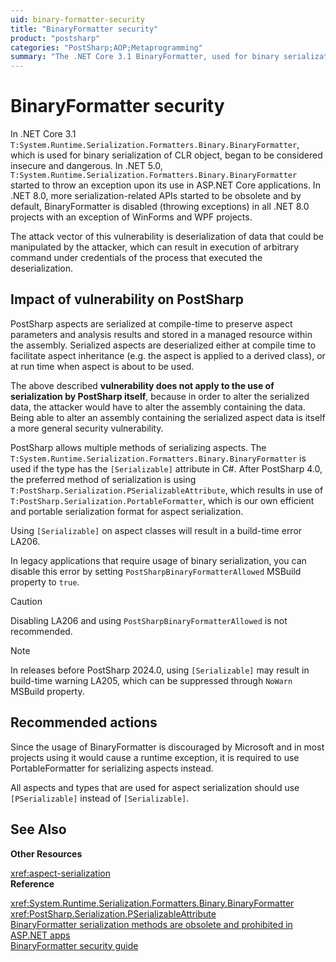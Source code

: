 ```yaml
---
uid: binary-formatter-security
title: "BinaryFormatter security"
product: "postsharp"
categories: "PostSharp;AOP;Metaprogramming"
summary: "The .NET Core 3.1 BinaryFormatter, used for binary serialization, is considered insecure. PostSharp aspects are serialized at compile-time, but the vulnerability doesn't apply to PostSharp's use of serialization. The recommended action is to use PortableFormatter for serializing aspects."
---
```

# BinaryFormatter security

In .NET Core 3.1 `T:System.Runtime.Serialization.Formatters.Binary.BinaryFormatter`, which is used for binary serialization of CLR object, began to be considered insecure and dangerous. In .NET 5.0, `T:System.Runtime.Serialization.Formatters.Binary.BinaryFormatter` started to throw an exception upon its use in ASP.NET Core applications. In .NET 8.0, more serialization-related APIs started to be obsolete and by default, BinaryFormatter is disabled (throwing exceptions) in all .NET 8.0 projects with an exception of WinForms and WPF projects.

The attack vector of this vulnerability is deserialization of data that could be manipulated by the attacker, which can result in execution of arbitrary command under credentials of the process that executed the deserialization.


## Impact of vulnerability on PostSharp

PostSharp aspects are serialized at compile-time to preserve aspect parameters and analysis results and stored in a managed resource within the assembly. Serialized aspects are deserialized either at compile time to facilitate aspect inheritance (e.g. the aspect is applied to a derived class), or at run time when aspect is about to be used.

The above described **vulnerability does not apply to the use of serialization by PostSharp itself**, because in order to alter the serialized data, the attacker would have to alter the assembly containing the data. Being able to alter an assembly containing the serialized aspect data is itself a more general security vulnerability. 

PostSharp allows multiple methods of serializing aspects. The `T:System.Runtime.Serialization.Formatters.Binary.BinaryFormatter` is used if the type has the `[Serializable]` attribute in C#. After PostSharp 4.0, the preferred method of serialization is using `T:PostSharp.Serialization.PSerializableAttribute`, which results in use of `T:PostSharp.Serialization.PortableFormatter`, which is our own efficient and portable serialization format for aspect serialization. 

Using `[Serializable]` on aspect classes will result in a build-time error LA206. 

In legacy applications that require usage of binary serialization, you can disable this error by setting `PostSharpBinaryFormatterAllowed` MSBuild property to `true`.

> [!CAUTION]
> Disabling LA206 and using `PostSharpBinaryFormatterAllowed` is not recommended.

> [!NOTE]
> In releases before PostSharp 2024.0, using `[Serializable]` may result in build-time warning LA205, which can be suppressed through `NoWarn` MSBuild property.

## Recommended actions

Since the usage of BinaryFormatter is discouraged by Microsoft and in most projects using it would cause a runtime exception, it is required to use PortableFormatter for serializing aspects instead.

All aspects and types that are used for aspect serialization should use `[PSerializable]` instead of `[Serializable]`.

## See Also

**Other Resources**

<xref:aspect-serialization>
<br>**Reference**

<xref:System.Runtime.Serialization.Formatters.Binary.BinaryFormatter>
<br><xref:PostSharp.Serialization.PSerializableAttribute>
<br>[BinaryFormatter serialization methods are obsolete and prohibited in ASP.NET apps](https://docs.microsoft.com/en-us/dotnet/core/compatibility/core-libraries/5.0/binaryformatter-serialization-obsolete)
<br>[BinaryFormatter security guide](https://docs.microsoft.com/en-us/dotnet/standard/serialization/binaryformatter-security-guide)
<br>
